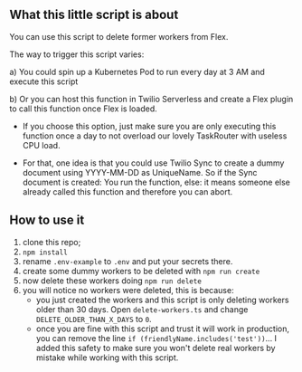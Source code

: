 ## What this little script is about

You can use this script to delete former workers from Flex.

The way to trigger this script varies:

a) You could spin up a Kubernetes Pod to run every day at 3 AM and execute this script

b) Or you can host this function in Twilio Serverless and create a Flex plugin to call this function once Flex is loaded.

- If you choose this option, just make sure you are only executing this function once a day to not overload our lovely TaskRouter with useless CPU load.

- For that, one idea is that you could use Twilio Sync to create a dummy document using YYYY-MM-DD as UniqueName. So if the Sync document is created: You run the function, else: it means someone else already called this function and therefore you can abort.

## How to use it

1. clone this repo;
2. `npm install`
3. rename `.env-example` to `.env` and put your secrets there.
4. create some dummy workers to be deleted with `npm run create`
5. now delete these workers doing `npm run delete`
6. you will notice no workers were deleted, this is because:
   - you just created the workers and this script is only deleting workers older than 30 days. Open `delete-workers.ts` and change `DELETE_OLDER_THAN_X_DAYS` to `0`.
   - once you are fine with this script and trust it will work in production, you can remove the line `if (friendlyName.includes('test'))`... I added this safety to make sure you won't delete real workers by mistake while working with this script.
